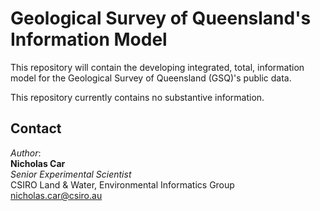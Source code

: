 # Geological Survey of Queensland's Information Model
This repository will contain the developing integrated, total, information model for the Geological Survey of Queensland (GSQ)'s public data.

This repository currently contains no substantive information.


## Contact
*Author*:  
**Nicholas Car**  
*Senior Experimental Scientist*  
CSIRO Land & Water, Environmental Informatics Group  
<nicholas.car@csiro.au>
